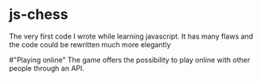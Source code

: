 # js-chess
The very first code I wrote while learning javascript. It has many flaws and the code could be rewritten much more elegantly

#"Playing online"
The game offers the possibility to play online with other people through an API.
